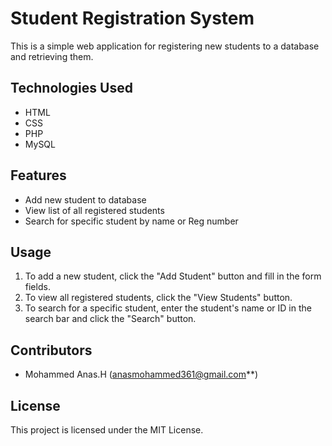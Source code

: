 # Student Registration System

This is a simple web application for registering new students to a database and retrieving them.

## **Technologies Used**

- HTML
- CSS
- PHP
- MySQL

## **Features**

- Add new student to database
- View list of all registered students
- Search for specific student by name or Reg number

## **Usage**

1. To add a new student, click the "Add Student" button and fill in the form fields.
2. To view all registered students, click the "View Students" button.
3. To search for a specific student, enter the student's name or ID in the search bar and click the "Search" button.

## **Contributors**

- Mohammed Anas.H ([anasmohammed361@gmail.com](mailto:anasmohammed361@gmail.com)**)

## **License**

This project is licensed under the MIT License.
